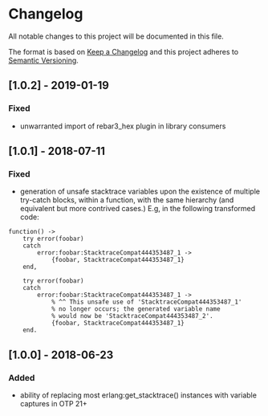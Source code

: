 # Changelog
All notable changes to this project will be documented in this file.

The format is based on [Keep a Changelog](http://keepachangelog.com/en/1.0.0/)
and this project adheres to [Semantic Versioning](http://semver.org/spec/v2.0.0.html).

## [1.0.2] - 2019-01-19
### Fixed
- unwarranted import of rebar3_hex plugin in library consumers

## [1.0.1] - 2018-07-11
### Fixed
- generation of unsafe stacktrace variables upon the existence of
  multiple try-catch blocks, within a function, with the same hierarchy
  (and equivalent but more contrived cases.)
  E.g, in the following transformed code:
```
function() ->
    try error(foobar)
    catch
        error:foobar:StacktraceCompat444353487_1 ->
            {foobar, StacktraceCompat444353487_1}
    end,

    try error(foobar)
    catch
        error:foobar:StacktraceCompat444353487_1 ->
            % ^^ This unsafe use of 'StacktraceCompat444353487_1'
            % no longer occurs; the generated variable name
            % would now be 'StacktraceCompat444353487_2'.
            {foobar, StacktraceCompat444353487_1}
    end.
```

## [1.0.0] - 2018-06-23
### Added
- ability of replacing most erlang:get_stacktrace() instances with variable captures in OTP 21+
